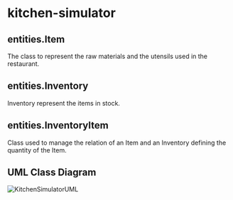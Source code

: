 # kitchen-simulator

## entities.Item
The class to represent the raw materials and the utensils used in the restaurant.

## entities.Inventory
Inventory represent the items in stock.

## entities.InventoryItem
Class used to manage the relation of an Item and an Inventory defining the quantity of the Item.

## UML Class Diagram
![KitchenSimulatorUML](https://user-images.githubusercontent.com/12875895/162280563-618eee19-e3b8-4f3a-bcb6-6e587aaf90f1.jpg)
